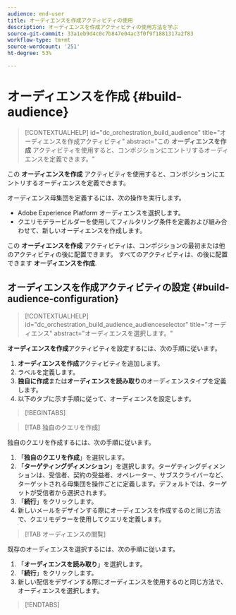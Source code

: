 ```yaml
---
audience: end-user
title: オーディエンスを作成アクティビティの使用
description: オーディエンスを作成アクティビティの使用方法を学ぶ
source-git-commit: 33a1eb9d4c0c7b847e04ac3f0f9f1881317a2f83
workflow-type: tm+mt
source-wordcount: '251'
ht-degree: 53%

---
```


# オーディエンスを作成 {#build-audience}

>[!CONTEXTUALHELP]
>id="dc_orchestration_build_audience"
>title="オーディエンスを作成アクティビティ"
>abstract="この **オーディエンスを作成** アクティビティを使用すると、コンポジションにエントリするオーディエンスを定義できます。"

この **オーディエンスを作成** アクティビティを使用すると、コンポジションにエントリするオーディエンスを定義できます。

オーディエンス母集団を定義するには、次の操作を実行します。

<!--* Select an existing audience, created as a list in the client console.-->
* Adobe Experience Platform オーディエンスを選択します。
* クエリモデラービルダーを使用してフィルタリング条件を定義および組み合わせて、新しいオーディエンスを作成します。



この **オーディエンスを作成** アクティビティは、コンポジションの最初または他のアクティビティの後に配置できます。 すべてのアクティビティは、の後に配置できます **オーディエンスを作成**.


## オーディエンスを作成アクティビティの設定 {#build-audience-configuration}

>[!CONTEXTUALHELP]
>id="dc_orchestration_build_audience_audienceselector"
>title="オーディエンス"
>abstract="オーディエンスを選択します。"

**オーディエンスを作成**&#x200B;アクティビティを設定するには、次の手順に従います。

1. **オーディエンスを作成**&#x200B;アクティビティを追加します。
1. ラベルを定義します。
1. **独自に作成**&#x200B;または&#x200B;**オーディエンスを読み取り**&#x200B;のオーディエンスタイプを定義します。
1. 以下のタブに示す手順に従って、オーディエンスを設定します。

>[!BEGINTABS]

>[!TAB 独自のクエリを作成]

独自のクエリを作成するには、次の手順に従います。

1. 「**独自のクエリを作成**」を選択します。
1. 「**ターゲティングディメンション**」を選択します。ターゲティングディメンションは、受信者、契約の受益者、オペレーター、サブスクライバーなど、ターゲットされる母集団を操作ごとに定義します。デフォルトでは、ターゲットが受信者から選択されます。<!-- [Learn more about targeting dimensions](../../audience/about-recipients.md#targeting-dimensions)-->
1. 「**続行**」をクリックします。
1. 新しいメールをデザインする際にオーディエンスを作成するのと同じ方法で、クエリモデラーを使用してクエリを定義します。 <!--[Learn how to work with the query modeler](../../query/query-modeler-overview.md)-->

>[!TAB オーディエンスの閲覧]

既存のオーディエンスを選択するには、次の手順に従います。

1. 「**オーディエンスを読み取り**」を選択します。
1. 「**続行**」をクリックします。
1. 新しい配信をデザインする際にオーディエンスを使用するのと同じ方法で、オーディエンスを選択します。 <!--Refer to this [section](../../audience/add-audience.md).-->

>[!ENDTABS]

<!--
## Examples{#build-audience-examples}

Here is an example of a workflow with two **Build audience** activities. The first one targets the poker players audience, followed by an email delivery. The second one targets the VIP clients audience, followed by an SMS delivery.

![](../assets/workflow-audience-example.png)
-->
